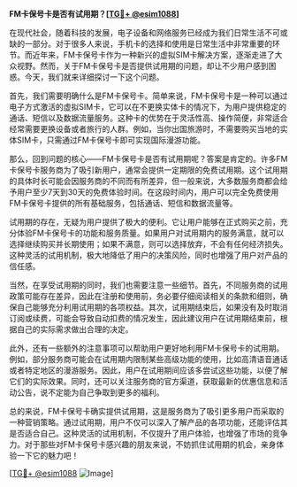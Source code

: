 **FM卡保号卡是否有试用期？[[TG💪+ @esim1088](https://t.me/s/esim1088)]**

在现代社会，随着科技的发展，电子设备和网络服务已经成为我们日常生活不可或缺的一部分。对于很多人来说，手机卡的选择和使用是日常生活中非常重要的环节。而近年来，FM卡保号卡作为一种新兴的虚拟SIM卡解决方案，逐渐走进了大众视野。然而，关于FM卡保号卡是否提供试用期的问题，却让不少用户感到困惑。今天，我们就来详细探讨一下这个问题。

首先，我们需要明确什么是FM卡保号卡。简单来说，FM卡保号卡是一种可以通过电子方式激活的虚拟SIM卡，它可以在不更换实体卡的情况下，为用户提供稳定的通话、短信以及数据流量服务。这种卡的优势在于灵活性高、操作简便，非常适合经常需要更换设备或者旅行的人群。例如，当你出国旅游时，不需要购买当地的实体SIM卡，只需通过FM卡保号卡即可实现国际漫游功能。

那么，回到问题的核心——FM卡保号卡是否有试用期呢？答案是肯定的。许多FM卡保号卡服务商为了吸引新用户，通常会提供一定期限的免费试用期。这个试用期的具体时长可能会因服务商的不同而有所差异，但一般来说，大多数服务商都会给予用户至少7天到30天的免费体验时间。在这段时间内，用户可以完全免费使用FM卡保号卡提供的所有基础服务，包括通话、短信和数据流量等。

试用期的存在，无疑为用户提供了极大的便利。它让用户能够在正式购买之前，充分体验FM卡保号卡的功能和服务质量。如果用户对试用期内的服务满意，就可以选择继续购买并长期使用；如果不满意，则可以选择放弃，不会有任何经济损失。这种灵活的试用机制，极大地降低了用户的决策风险，同时也增强了用户对产品的信任感。

当然，在享受试用期的同时，我们也需要注意一些细节。首先，不同服务商的试用政策可能存在差异，因此在注册和使用前，务必要仔细阅读相关的条款和细则，确保自己能够充分利用试用期的各项权益。其次，试用期结束后，如果没有及时取消订阅或续费，可能会导致自动扣费的情况发生，因此建议用户在试用期结束前，根据自己的实际需求做出合理的决定。

此外，还有一些额外的注意事项可以帮助用户更好地利用FM卡保号卡的试用期。例如，部分服务商可能会在试用期内限制某些高级功能的使用，比如高清语音通话或者特定地区的漫游服务。因此，用户在试用期间应该多尝试这些功能，以便了解它们的实际效果。同时，还可以关注服务商的官方渠道，获取最新的优惠信息和活动公告，说不定能为自己争取到更多的福利。

总的来说，FM卡保号卡确实提供试用期，这是服务商为了吸引更多用户而采取的一种营销策略。通过试用期，用户不仅可以深入了解产品的各项功能，还能评估其是否适合自己。这种灵活的试用机制，不仅提升了用户体验，也增强了市场的竞争力。对于那些对FM卡保号卡感兴趣的朋友来说，不妨抓住试用期的机会，亲身体验一下它的魅力吧！

[[TG💪+ @esim1088](https://t.me/s/esim1088) ![Image](https://i.postimg.cc/4NQfJmqS/Snipaste-2025-05-13-00-14-12.png)]